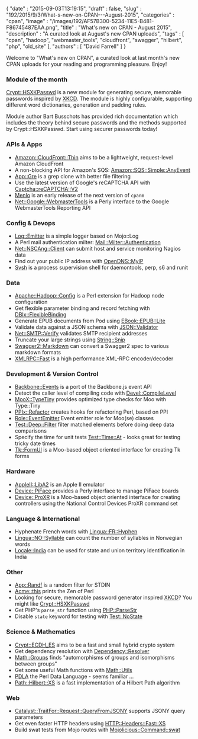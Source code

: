 {
   "date" : "2015-09-03T13:19:15",
   "draft" : false,
   "slug" : "192/2015/9/3/What-s-new-on-CPAN---August-2015",
   "categories" : "cpan",
   "image" : "/images/192/AF57B300-5234-11E5-B481-F86745487EAA.png",
   "title" : "What's new on CPAN - August 2015",
   "description" : "A curated look at August's new CPAN uploads",
   "tags" : [
      "cpan",
      "hadoop",
      "webmaster_tools",
      "cloudfront",
      "swagger",
      "hilbert",
      "php",
      "old_site"
   ],
   "authors" : [
      "David Farrell"
   ]
}


Welcome to "What's new on CPAN", a curated look at last month's new CPAN uploads for your reading and programming pleasure. Enjoy!

### Module of the month

[Crypt::HSXKPasswd](https://metacpan.org/pod/Crypt::HSXKPasswd) is a new module for generating secure, memorable passwords inspired by [XKCD](https://xkcd.com/936/). The module is highly configurable, supporting different word dictionaries, generation and padding rules.

Module author Bart Busschots has provided rich documentation which includes the theory behind secure passwords and the methods supported by Crypt::HSXKPasswd. Start using securer passwords today!

### APIs & Apps

-   [Amazon::CloudFront::Thin](https://metacpan.org/pod/Amazon::CloudFront::Thin) aims to be a lightweight, request-level Amazon CloudFront
-   A non-blocking API for Amazon's SQS: [Amazon::SQS::Simple::AnyEvent](https://metacpan.org/pod/Amazon::SQS::Simple::AnyEvent)
-   [App::Gre](https://metacpan.org/pod/App::Gre) is a grep clone with better file filtering
-   Use the latest version of Google's reCAPTCHA API with [Captcha::reCAPTCHA::V2](https://metacpan.org/pod/Captcha::reCAPTCHA::V2)
-   [Menlo](https://metacpan.org/pod/Menlo) is an early release of the next version of `cpanm`
-   [Net::Google::WebmasterTools](https://metacpan.org/pod/Net::Google::WebmasterTools) is a Perly interface to the Google WebmasterTools Reporting API

### Config & Devops

-   [Log::Emitter](https://metacpan.org/pod/Log::Emitter) is a simple logger based on Mojo::Log
-   A Perl mail authentication milter: [Mail::Milter::Authentication](https://metacpan.org/pod/Mail::Milter::Authentication)
-   [Net::NSCAng::Client](https://metacpan.org/pod/Net::NSCAng::Client) can submit host and service monitoring Nagios data
-   Find out your public IP address with [OpenDNS::MyIP](https://metacpan.org/pod/OpenDNS::MyIP)
-   [Svsh](https://metacpan.org/pod/Svsh) is a process supervision shell for daemontools, perp, s6 and runit

### Data

-   [Apache::Hadoop::Config](https://metacpan.org/pod/Apache::Hadoop::Config) is a Perl extension for Hadoop node configuration
-   Get flexible parameter binding and record fetching with [DBIx::FlexibleBinding](https://metacpan.org/pod/DBIx::FlexibleBinding)
-   Generate EPUB documents from Pod using [EBook::EPUB::Lite](https://metacpan.org/pod/EBook::EPUB::Lite)
-   Validate data against a JSON schema with [JSON::Validator](https://metacpan.org/pod/JSON::Validator)
-   [Net::SMTP::Verify](https://metacpan.org/pod/Net::SMTP::Verify) validates SMTP recipient addresses
-   Truncate your large strings using [String::Snip](https://metacpan.org/pod/String::Snip)
-   [Swagger2::Markdown](https://metacpan.org/pod/Swagger2::Markdown) can convert a Swagger2 spec to various markdown formats
-   [XMLRPC::Fast](https://metacpan.org/pod/XMLRPC::Fast) is a high performance XML-RPC encoder/decoder

### Development & Version Control

-   [Backbone::Events](https://metacpan.org/pod/Backbone::Events) is a port of the Backbone.js event API
-   Detect the caller level of compiling code with [Devel::CompileLevel](https://metacpan.org/pod/Devel::CompileLevel)
-   [MooX::TypeTiny](https://metacpan.org/pod/MooX::TypeTiny) provides optimized type checks for Moo with Type::Tiny
-   [PPIx::Refactor](https://metacpan.org/pod/PPIx::Refactor) creates hooks for refactoring Perl, based on PPI
-   [Role::EventEmitter](https://metacpan.org/pod/Role::EventEmitter) Event emitter role for Moo(se) classes
-   [Test::Deep::Filter](https://metacpan.org/pod/Test::Deep::Filter) filter matched elements before doing deep data comparisons
-   Specify the time for unit tests [Test::Time::At](https://metacpan.org/pod/Test::Time::At) - looks great for testing tricky date times
-   [Tk::FormUI](https://metacpan.org/pod/Tk::FormUI) is a Moo-based object oriented interface for creating Tk forms

### Hardware

-   [AppleII::LibA2](https://metacpan.org/pod/AppleII::LibA2) is an Apple II emulator
-   [Device::PiFace](https://metacpan.org/pod/Device::PiFace) provides a Perly interface to manage PiFace boards
-   [Device::ProXR](https://metacpan.org/pod/Device::ProXR) is a Moo-based object oriented interface for creating controllers using the National Control Devices ProXR command set

### Language & International

-   Hyphenate French words with [Lingua::FR::Hyphen](https://metacpan.org/pod/Lingua::FR::Hyphen)
-   [Lingua::NO::Syllable](https://metacpan.org/pod/Lingua::NO::Syllable) can count the number of syllables in Norwegian words
-   [Locale::India](https://metacpan.org/pod/Locale::India) can be used for state and union territory identification in India

### Other

-   [App::Randf](https://metacpan.org/pod/App::Randf) is a random filter for STDIN
-   [Acme::this](https://metacpan.org/pod/Acme::this) prints the Zen of Perl
-   Looking for secure, memorable password generator inspired [XKCD](https://xkcd.com/936/)? You might like [Crypt::HSXKPasswd](https://metacpan.org/pod/Crypt::HSXKPasswd)
-   Get PHP's `parse_str` function using [PHP::ParseStr](https://metacpan.org/pod/PHP::ParseStr)
-   Disable `state` keyword for testing with [Test::NoState](https://metacpan.org/pod/Test::NoState)

### Science & Mathematics

-   [Crypt::ECDH\_ES](https://metacpan.org/pod/Crypt::ECDH_ES) aims to be a fast and small hybrid crypto system
-   Get dependency resolution with [Dependency::Resolver](https://metacpan.org/pod/Dependency::Resolver)
-   [Math::Groups](https://metacpan.org/pod/Math::Groups) finds "automorphisms of groups and isomorphisms between groups"
-   Get some useful Math functions with [Math::Utils](https://metacpan.org/pod/Math::Utils)
-   [PDLA](https://metacpan.org/pod/PDLA) the Perl Data Language - seems familiar ...
-   [Path::Hilbert::XS](https://metacpan.org/pod/Path::Hilbert::XS) is a fast implementation of a Hilbert Path algorithm

### Web

-   [Catalyst::TraitFor::Request::QueryFromJSONY](https://metacpan.org/pod/Catalyst::TraitFor::Request::QueryFromJSONY) supports JSONY query parameters
-   Get even faster HTTP headers using [HTTP::Headers::Fast::XS](https://metacpan.org/pod/HTTP::Headers::Fast::XS)
-   Build swat tests from Mojo routes with [Mojolicious::Command::swat](https://metacpan.org/pod/Mojolicious::Command::swat)

